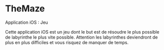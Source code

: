 # TheMaze

Application iOS : Jeu

Cette application iOS est un jeu dont le but est de résoudre le plus possible de labyrinthe le plus vite possible. Attention les labyrinthes deviendront de plus en plus difficiles et vous risquez de manquer de temps.